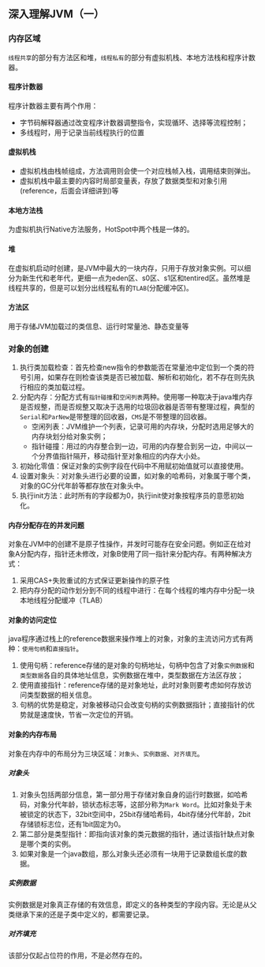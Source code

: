 ## 深入理解JVM（一）

### 内存区域

`线程共享`的部分有方法区和堆，`线程私有`的部分有虚拟机栈、本地方法栈和程序计数器。

#### 程序计数器
程序计数器主要有两个作用：
- 字节码解释器通过改变程序计数器调整指令，实现循环、选择等流程控制；
- 多线程时，用于记录当前线程执行的位置

#### 虚拟机栈
- 虚拟机栈由栈帧组成，方法调用则会使一个对应栈帧入栈，调用结束则弹出。
- 虚拟机栈中最主要的内容时局部变量表，存放了数据类型和对象引用(reference，后面会详细讲到)等

#### 本地方法栈
为虚拟机执行Native方法服务，HotSpot中两个栈是一体的。

#### 堆
在虚拟机启动时创建，是JVM中最大的一块内存，只用于存放对象实例。可以细分为新生代和老年代，更细一点为eden区、s0区、s1区和tentired区。虽然堆是线程共享的，但是可以划分出线程私有的`TLAB`(分配缓冲区)。

#### 方法区
用于存储JVM加载过的类信息、运行时常量池、静态变量等

### 对象的创建

1. 执行类加载检查：首先检查new指令的参数能否在常量池中定位到一个类的符号引用，如果存在则检查该类是否已被加载、解析和初始化，若不存在则先执行相应的类加载过程。
2. 分配内存：分配方式有`指针碰撞`和`空闲列表`两种。使用哪一种取决于java堆内存是否规整，而是否规整又取决于选用的垃圾回收器是否带有整理过程，典型的`Serial`和`ParNew`是带整理的回收器，`CMS`是不带整理的回收器。
   - 空闲列表：JVM维护一个列表，记录可用的内存块，分配时选用足够大的内存块划分给对象实例；
   - 指针碰撞：用过的内存整合到一边，可用的内存整合到另一边，中间以一个分界值指针隔开，移动指针至对象相应的内存大小处。
3. 初始化零值：保证对象的实例字段在代码中不用赋初始值就可以直接使用。
4. 设置对象头：对对象头进行必要的设置，如对象的哈希码，对象属于哪个类，对象的GC分代年龄等都存放在对象头中。
5. 执行init方法：此时所有的字段都为0，执行init使对象按程序员的意愿初始化。

#### 内存分配存在的并发问题
对象在JVM中的创建不是原子性操作，并发时可能存在安全问题。例如正在给对象A分配内存，指针还未修改，对象B使用了同一指针来分配内存。有两种解决方式：
1. 采用CAS+失败重试的方式保证更新操作的原子性
2. 把内存分配的动作划分到不同的线程中进行：在每个线程的堆内存中分配一块本地线程分配缓冲（TLAB）

#### 对象的访问定位
java程序通过栈上的reference数据来操作堆上的对象，对象的主流访问方式有两种：`使用句柄`和`直接指针`。
1. 使用句柄：reference存储的是对象的句柄地址，句柄中包含了对象`实例数据`和`类型数据`各自的具体地址信息，实例数据在堆中，类型数据在方法区存放；
2. 使用直接指针：reference存储的是对象地址，此时对象则要考虑如何存放访问类型数据的相关信息。
3. 句柄的优势是稳定，对象被移动只会改变句柄的实例数据指针；直接指针的优势就是速度快，节省一次定位的开销。

#### 对象的内存布局
对象在内存中的布局分为三块区域：`对象头`、`实例数据`、`对齐填充`。

##### 对象头
1. 对象头包括两部分信息，第一部分用于存储对象自身的运行时数据，如哈希码，对象分代年龄，锁状态标志等，这部分称为`Mark Word`。比如对象处于未被锁定的状态下，32bit空间中，25bit存储哈希码，4bit存储分代年龄，2bit存储锁标志位，还有1bit固定为0。
2. 第二部分是类型指针：即指向该对象的类元数据的指针，通过该指针缺点对象是哪个类的实例。
3. 如果对象是一个java数组，那么对象头还必须有一块用于记录数组长度的数据。

##### 实例数据
实例数据是对象真正存储的有效信息，即定义的各种类型的字段内容。无论是从父类继承下来的还是子类中定义的，都需要记录。

##### 对齐填充
该部分仅起占位符的作用，不是必然存在的。



